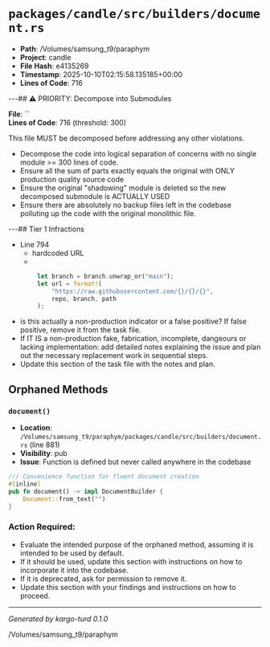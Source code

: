 # `packages/candle/src/builders/document.rs`

- **Path**: /Volumes/samsung_t9/paraphym
- **Project**: candle
- **File Hash**: e4135269  
- **Timestamp**: 2025-10-10T02:15:58.135185+00:00  
- **Lines of Code**: 716

---## ⚠️ PRIORITY: Decompose into Submodules

**File**: ``  
**Lines of Code**: 716 (threshold: 300)

This file MUST be decomposed before addressing any other violations.

- Decompose the code into logical separation of concerns with no single module >= 300 lines of code. 
- Ensure all the sum of parts exactly equals the original with ONLY production quality source code
- Ensure the original "shadowing" module is deleted so the new decomposed submodule is ACTUALLY USED
- Ensure there are absolutely no backup files left in the codebase polluting up the code with the original monolithic file.

---## Tier 1 Infractions 


- Line 794
  - hardcoded URL
  - 

```rust
        let branch = branch.unwrap_or("main");
        let url = format!(
            "https://raw.githubusercontent.com/{}/{}/{}",
            repo, branch, path
        );
```

- is this actually a non-production indicator or a false positive? If false positive, remove it from the task file.
- If IT IS a non-production fake, fabrication, incomplete, dangeours or lacking implementation: add detailed notes explaining the issue and plan out the necessary replacement work in sequential steps. 
- Update this section of the task file with the notes and plan.

## Orphaned Methods


### `document()`

- **Location**: `/Volumes/samsung_t9/paraphym/packages/candle/src/builders/document.rs` (line 881)
- **Visibility**: pub
- **Issue**: Function is defined but never called anywhere in the codebase

```rust
/// Convenience function for fluent document creation
#[inline]
pub fn document() -> impl DocumentBuilder {
    Document::from_text("")
}
```

### Action Required:

- Evaluate the intended purpose of the orphaned method, assuming it is intended to be used by default.
- If it should be used, update this section with instructions on how to incorporate it into the codebase.
- If it is deprecated, ask for permission to remove it.
- Update this section with your findings and instructions on how to proceed.

---

*Generated by kargo-turd 0.1.0*

/Volumes/samsung_t9/paraphym